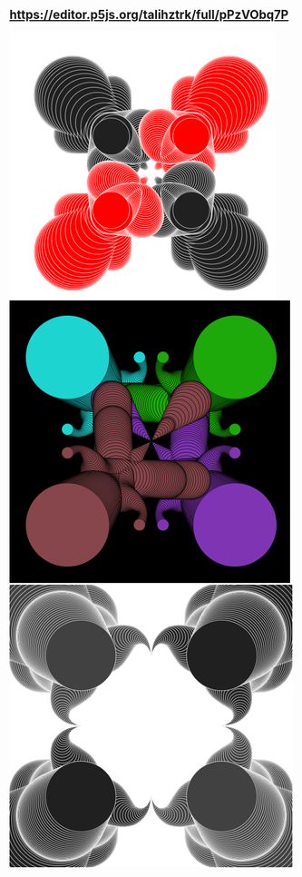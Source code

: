 ## https://editor.p5js.org/talihztrk/full/pPzVObq7P
<img src="https://github.com/tztrk/p5-worms/blob/master/imgg/Screenshot_10.png">
<img src="https://github.com/tztrk/p5-worms/blob/master/imgg/Screenshot_11.png">
<img src="https://github.com/tztrk/p5-worms/blob/master/imgg/Screenshot_9.png">
